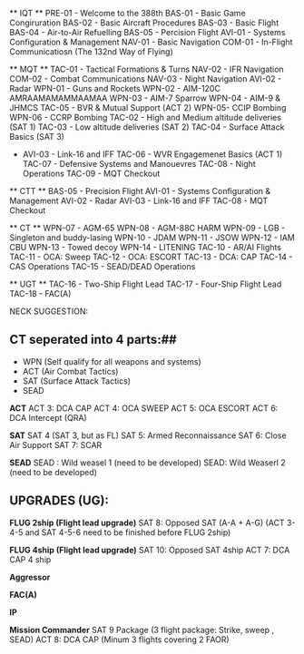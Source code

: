 ** IQT **
PRE-01 - Welcome to the 388th
BAS-01 - Basic Game Congiruration
BAS-02 - Basic Aircraft Procedures
BAS-03 - Basic Flight
BAS-04 - Air-to-Air Refuelling
BAS-05 - Percision Flight
AVI-01 - Systems Configuration & Management
NAV-01 - Basic Navigation
COM-01 - In-Flight Communicatiosn (The 132nd Way of Flying)

** MQT **
TAC-01 - Tactical Formations & Turns
NAV-02 - IFR Navigation
COM-02 - Combat Communications
NAV-03 - Night Navigation
AVI-02 - Radar
WPN-01 - Guns and Rockets
WPN-02 - AIM-120C AMRAAMAMAMMAAMAA
WPN-03 - AIM-7 Sparrow
WPN-04 - AIM-9 & JHMCS
TAC-05 - BVR & Mutual Support  (ACT 2)
WPN-05- CCIP Bombing
WPN-06 - CCRP Bombing
TAC-02 - High and Medium altitude deliveries  (SAT 1)
TAC-03 - Low altitude deliveries (SAT 2)
TAC-04 - Surface Attack Basics (SAT 3)
* AVI-03 - Link-16 and IFF
TAC-06 - WVR Engagemenet Basics  (ACT 1)
TAC-07 - Defensive Systems and Manouevres
TAC-08 - Night Operations
TAC-09 - MQT Checkout

** CTT **
BAS-05 - Precision Flight
AVI-01 - Systems Configuration & Management
AVI-02 - Radar
AVI-03 - Link-16 and IFF
TAC-08 - MQT Checkout

** CT **
WPN-07 - AGM-65
WPN-08 - AGM-88C HARM
WPN-09 - LGB - Singleton and buddy-lasing
WPN-10 - JDAM
WPN-11 - JSOW
WPN-12 - IAM CBU
WPN-13 - Towed decoy
WPN-14 - LITENING
TAC-10 - AR/AI Flights
TAC-11 - OCA: Sweep
TAC-12 - OCA: ESCORT
TAC-13 - DCA: CAP
TAC-14 - CAS Operations
TAC-15 - SEAD/DEAD Operations

** UGT **
TAC-16 - Two-Ship Flight Lead
TAC-17 - Four-Ship Flight Lead
TAC-18 - FAC(A)


NECK SUGGESTION:

## CT seperated into 4 parts:##
- WPN (Self qualify for all weapons and systems)
- ACT (Air Combat Tactics)
- SAT (Surface Attack Tactics)
- SEAD 


**ACT**
ACT 3: DCA CAP
ACT 4: OCA SWEEP
ACT 5: OCA ESCORT
ACT 6: DCA Intercept (QRA)


**SAT**
SAT 4 (SAT 3, but as FL)
SAT 5: Armed Reconnaissance
SAT 6: Close Air Support
SAT 7: SCAR




**SEAD**
SEAD : Wild weasel 1 (need to be developed)
SEAD: Wild Weaserl 2 (need to be developed)


## UPGRADES (UG): ##
**FLUG 2ship (Flight lead upgrade)**
SAT 8: Opposed SAT (A-A + A-G)
(ACT 3-4-5 and SAT 4-5-6 need to be finished before FLUG 2ship)


**FLUG 4ship (Flight lead upgrade)**
SAT 10: Opposed SAT 4ship
ACT 7: DCA CAP 4 ship


**Aggressor**


**FAC(A)**


**IP**


**Mission Commander**
SAT 9  Package (3 flight package: Strike, sweep , SEAD)
ACT 8: DCA CAP (Minum 3 flights covering 2 FAOR)


